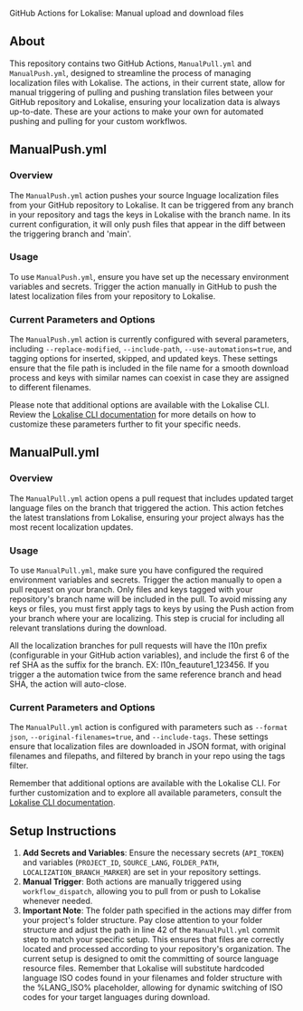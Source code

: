 GitHub Actions for Lokalise: Manual upload and download files

## About

This repository contains two GitHub Actions, `ManualPull.yml` and `ManualPush.yml`, designed to streamline the process of managing localization files with Lokalise. The actions, in their current state, allow for manual triggering of pulling and pushing translation files between your GitHub repository and Lokalise, ensuring your localization data is always up-to-date. These are your actions to make your own for automated pushing and pulling for your custom workflwos.

## ManualPush.yml

### Overview

The `ManualPush.yml` action pushes your source lnguage localization files from your GitHub repository to Lokalise. It can be triggered from any branch in your repository and tags the keys in Lokalise with the branch name. In its current configuration, it will only push files that appear in the diff between the triggering branch and 'main'. 

### Usage

To use `ManualPush.yml`, ensure you have set up the necessary environment variables and secrets. Trigger the action manually in GitHub to push the latest localization files from your repository to Lokalise.

### Current Parameters and Options

The `ManualPush.yml` action is currently configured with several parameters, including `--replace-modified`, `--include-path`, `--use-automations=true`, and tagging options for inserted, skipped, and updated keys. These settings ensure that the file path is included in the file name for a smooth download process and keys with similar names can coexist in case they are assigned to different filenames.

Please note that additional options are available with the Lokalise CLI. Review the [Lokalise CLI documentation](https://github.com/lokalise/lokalise-cli-2-go/tree/main) for more details on how to customize these parameters further to fit your specific needs.


## ManualPull.yml

### Overview

The `ManualPull.yml` action opens a pull request that includes updated target language files on the branch that triggered the action. This action fetches the latest translations from Lokalise, ensuring your project always has the most recent localization updates.

### Usage

To use `ManualPull.yml`, make sure you have configured the required environment variables and secrets. Trigger the action manually to open a pull request on your branch. Only files and keys tagged with your repository's branch name will be included in the pull. To avoid missing any keys or files, you must first apply tags to keys by using the Push action from your branch where your are localizing. This step is crucial for including all relevant translations during the download.

All the localization branches for pull requests will have the l10n prefix (configurable in your GitHub action variables), and include the first 6 of the ref SHA as the suffix for the branch. EX: l10n_feauture1_123456. If you trigger a the automation twice from the same reference branch and head SHA, the action will auto-close. 

### Current Parameters and Options

The `ManualPull.yml` action is configured with parameters such as `--format json`, `--original-filenames=true`, and `--include-tags`. These settings ensure that localization files are downloaded in JSON format, with original filenames and filepaths, and filtered by branch in your repo using the tags filter. 

Remember that additional options are available with the Lokalise CLI. For further customization and to explore all available parameters, consult the [Lokalise CLI documentation](https://github.com/lokalise/lokalise-cli-2-go/tree/main?tab=readme-ov-file).

## Setup Instructions

1. **Add Secrets and Variables**: Ensure the necessary secrets (`API_TOKEN`) and variables (`PROJECT_ID`, `SOURCE_LANG`, `FOLDER_PATH`, `LOCALIZATION_BRANCH_MARKER`) are set in your repository settings.
2. **Manual Trigger**: Both actions are manually triggered using `workflow_dispatch`, allowing you to pull from or push to Lokalise whenever needed.
3. **Important Note**: The folder path specified in the actions may differ from your project's folder structure. Pay close attention to your folder structure and adjust the path in line 42 of the `ManualPull.yml` commit step to match your specific setup. This ensures that files are correctly located and processed according to your repository's organization. The current setup is designed to omit the committing of source language resource files. Remember that Lokalise will substitute hardcoded language ISO codes found in your filenames and folder structure with the %LANG_ISO% placeholder, allowing for dynamic switching of ISO codes for your target languages during download.
